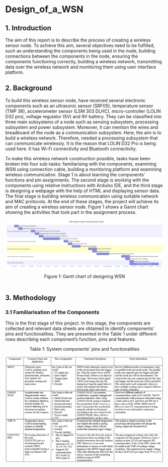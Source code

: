 # Design_of_a_WSN

## 1. Introduction

The aim of this report is to describe the process of creating a wireless sensor node. To achieve this aim, several objectives need to be fulfilled, such as understanding the components being used in the node, building connections between the components in the node, ensuring the components functioning correctly, building a wireless network, transmitting data over the wireless network and monitoring them using user interface platform.


## 2. Background

To build this wireless sensor node, have received several electronic components such as an ultrasonic sensor (SRF05), temperature sensor (TMP 36), accelerometer sensor (LSM 303 DLHC), micro-controller (LOLIN D32 pro), voltage regulator (5V) and 9V battery. They can be classified into three main subsystems of a node such as sensing subsystem, processing subsystem and power subsystem. Moreover, it can mention the wires and breadboard of the node as a communication subsystem. Here, the aim is to build a wireless network. Therefore, needed a processing subsystem that can communicate wirelessly. It is the reason that LOLIN D32 Pro is being used here. It has Wi-Fi connectivity and Bluetooth connectivity.

To make this wireless network construction possible, tasks have been broken into four sub-tasks: familiarising with the components, examining WSN using connection cable, building a monitoring platform and examining wireless communication. Stage 1 is about learning the components’ functions and pin assignments. The second stage is working with the components using relative instructions with Arduino IDE, and the third stage is designing a webpage with the help of HTML and displaying sensor data. The final stage is building wireless communication using suitable network and MAC protocols. At the end of these stages, the project will achieve its aim of creating a wireless sensor node. Figure 1 shows a Gannt chart showing the activities that took part in the assignment process.	

![Gantt chart of designing WSN](GanttChart.png) <br>
<div style="text-align: center;" markdown="1"> Figure 1: Gantt chart of designing WSN </div> <br>

## 3. Methodology

### 3.1 Familiarisation of the Components

This is the first stage of this project. In this stage, the components are collected and relevant data sheets are obtained to identify components’ pins and functionalities. They are presented in the Table 1 under different rows describing each component’s function, pins and features.

<div style="text-align: center;" markdown="1"> Table 1: System components’ pins and functionalities </div>

![: System components’ pins and functionalities](Systemcomponentstable.png) <br>
